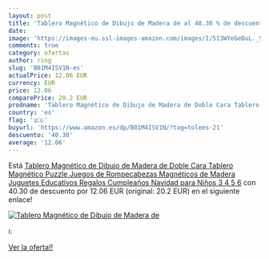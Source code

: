 ```yaml
---
layout: post
title: 'Tablero Magnético de Dibujo de Madera de al 40.30 % de descuento'
date: 
image: 'https://images-eu.ssl-images-amazon.com/images/I/513WYeGeDuL._SL200_.jpg'
comments: true
category: ofertas
author: ring
slug: 'B01M4ISV1N-es'
actualPrice: 12.06 EUR
currency: EUR
price: 12.06
comparePrice: 20.2 EUR
prodname: 'Tablero Magnético de Dibujo de Madera de Doble Cara Tablero Magnético Puzzle Juegos de Rompecabezas Magnéticos de Madera Juguetes Educativos Regalos Cumpleaños Navidad para Niños 3 4 5 6'
country: 'es'
flag: '🇪🇸'
buyurl: 'https://www.amazon.es/dp/B01M4ISV1N/?tag=tolees-21'
descuento: '40.30'
average: '12.06'
---
```


Está [Tablero Magnético de Dibujo de Madera de Doble Cara Tablero Magnético Puzzle Juegos de Rompecabezas Magnéticos de Madera Juguetes Educativos Regalos Cumpleaños Navidad para Niños 3 4 5 6](https://www.amazon.es/dp/B01M4ISV1N/?tag=tolees-21) con 40.30 de descuento por 12.06 EUR (original: 20.2 EUR) en el siguiente enlace!

[![Tablero Magnético de Dibujo de Madera de](https://images-eu.ssl-images-amazon.com/images/I/513WYeGeDuL._SL200_.jpg)](https://www.amazon.es/dp/B01M4ISV1N/?tag=tolees-21)

ℹ️:


[Ver la oferta!!](https://www.amazon.es/dp/B01M4ISV1N/?tag=tolees-21)
